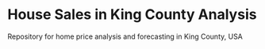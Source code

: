# House Sales in King County Analysis
Repository for home price analysis and forecasting in King County, USA
